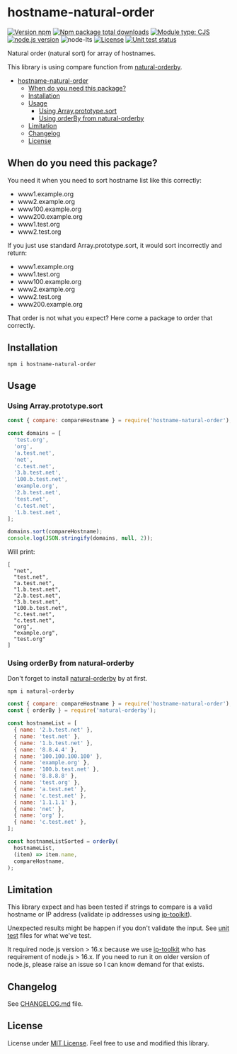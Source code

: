 # hostname-natural-order

[![Version npm](https://img.shields.io/npm/v/hostname-natural-order.svg)](https://www.npmjs.com/package/hostname-natural-order)
[![Npm package total downloads](https://img.shields.io/npm/dt/hostname-natural-order)](https://npmjs.com/package/hostname-natural-order)
[![Module type: CJS](https://img.shields.io/badge/module%20type-cjs-brightgreen)](https://github.com/voxpelli/badges-cjs-esm)
[![node.js version](https://img.shields.io/node/v/hostname-natural-order)](https://www.npmjs.com/package/hostname-natural-order)
![node-lts](https://img.shields.io/node/v-lts/hostname-natural-order)
[![License](https://img.shields.io/github/license/adhisimon/hostname-natural-order)](https://github.com/adhisimon/hostname-natural-order/blob/main/LICENSE)
[![Unit test status](https://github.com/adhisimon/hostname-natural-order/actions/workflows/node.js.yml/badge.svg)](https://github.com/adhisimon/hostname-natural-order/actions/workflows/node.js.yml?query=branch%3Amain)

Natural order (natural sort) for array of hostnames.

This library is using compare function from [natural-orderby](https://github.com/yobacca/natural-orderby).

- [hostname-natural-order](#hostname-natural-order)
  - [When do you need this package?](#when-do-you-need-this-package)
  - [Installation](#installation)
  - [Usage](#usage)
    - [Using Array.prototype.sort](#using-arrayprototypesort)
    - [Using orderBy from natural-orderby](#using-orderby-from-natural-orderby)
  - [Limitation](#limitation)
  - [Changelog](#changelog)
  - [License](#license)

## When do you need this package?
You need it when you need to sort hostname list like this correctly:
- www1.example.org
- www2.example.org
- www100.example.org
- www200.example.org
- www1.test.org
- www2.test.org

If you just use standard Array.prototype.sort, it would sort incorrectly and return:
- www1.example.org
- www1.test.org
- www100.example.org
- www2.example.org
- www2.test.org
- www200.example.org

That order is not what you expect? Here come a package to order that correctly.

## Installation

```
npm i hostname-natural-order
```

## Usage

### Using Array.prototype.sort
```javascript
const { compare: compareHostname } = require('hostname-natural-order');

const domains = [
  'test.org',
  'org',
  'a.test.net',
  'net',
  'c.test.net',
  '3.b.test.net',
  '100.b.test.net',
  'example.org',
  '2.b.test.net',
  'test.net',
  'c.test.net',
  '1.b.test.net',
];

domains.sort(compareHostname);
console.log(JSON.stringify(domains, null, 2));
```

Will print:
```
[
  "net",
  "test.net",
  "a.test.net",
  "1.b.test.net",
  "2.b.test.net",
  "3.b.test.net",
  "100.b.test.net",
  "c.test.net",
  "c.test.net",
  "org",
  "example.org",
  "test.org"
]
```

### Using orderBy from natural-orderby

Don't forget to install [natural-orderby](https://github.com/yobacca/natural-orderby) by at first.

```
npm i natural-orderby
```

```javascript
const { compare: compareHostname } = require('hostname-natural-order');
const { orderBy } = require('natural-orderby');

const hostnameList = [
  { name: '2.b.test.net' },
  { name: 'test.net' },
  { name: '1.b.test.net' },
  { name: '8.8.4.4' },
  { name: '100.100.100.100' },
  { name: 'example.org' },
  { name: '100.b.test.net' },
  { name: '8.8.8.8' },
  { name: 'test.org' },
  { name: 'a.test.net' },
  { name: 'c.test.net' },
  { name: '1.1.1.1' },
  { name: 'net' },
  { name: 'org' },
  { name: 'c.test.net' },
];

const hostnameListSorted = orderBy(
  hostnameList,
  (item) => item.name,
  compareHostname,
);
```

## Limitation
This library expect and has been tested if strings to compare is a valid hostname or IP address
(validate ip addresses using [ip-toolkit](https://www.npmjs.com/package/ip-toolkit)).

Unexpected results might be happen if you don't validate the input.
See [unit test](./test/) files for what we've test.

It required node.js version > 16.x because we use [ip-toolkit](https://www.npmjs.com/package/ip-toolkit)
who has requirement of node.js > 16.x. If you need to run it on older version of node.js, please raise an issue
so I can know demand for that exists.

## Changelog
See [CHANGELOG.md](./CHANGELOG.md) file.

## License
License under [MIT License](./LICENSE). Feel free to use and modified this library.
